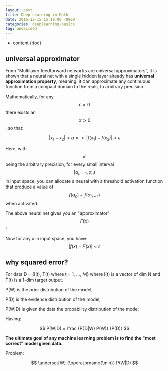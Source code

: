 ```yaml
---
layout: post
title: Deep Learning in Math
date: 2016-12-15 15:19:00 -0800
categories: deeplearning-basics
tag: undecided
---
```


* content
{:toc}


## universal approximator

From "Multilayer feedforward networks are universal approximators", it is shown that a neural net with a single hidden layer already has __universal approximation property__, meaning: it can approximate any continuous function from a compact domain to the reals, to arbitrary precision.  


Mathematically, for any $$ \epsilon > 0 $$ there exists an $$ \alpha > 0 $$, so that:  

$$ |x_1 - x_2| < \alpha => |f(x_1) - f(x_2)| < \epsilon $$  

Here, with $$ \epsilon $$ being the arbitrary precision, for every small interval $$ [\alpha_{n-1}, \alpha_{n}) $$ in input space, you can allocate a neural with a threshold activation function that produce a value of $$ f(\alpha_{n}) - f(\alpha_{n-1}) $$ when activated.  

The above neural net gives you an "approximator" $$ F(x) $$ !  

Now for any x in input space, you have: $$ |f(x) - F(x)| < \epsilon $$  


## why squared error?

For data D = {I(t), T(t) where t = 1, …, M} where I(t) is a vector of dim N and T(t) is a 1-dim target output.  

P(W) is the prior distribution of the model;  

P(D) is the evidence distribution of the model;  

P(W|D) is given the data the probability distribution of the mode;  

Having:  

$$ P(W|D) = \frac {P(D|W) P(W)} {P(D)} $$  

__The ultimate goal of any machine learning problem is to find the "most correct" model given data.__  

Problem:  

$$ \underset{W} {\operatorname{\min}} P(W|D) $$
